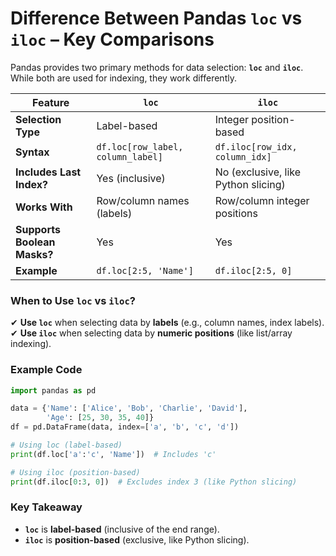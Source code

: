 # **Difference Between Pandas `loc` vs `iloc` – Key Comparisons**  

Pandas provides two primary methods for data selection: **`loc`** and **`iloc`**. While both are used for indexing, they work differently.  

| Feature          | **`loc`** | **`iloc`** |
|-----------------|----------|----------|
| **Selection Type** | Label-based | Integer position-based |
| **Syntax** | `df.loc[row_label, column_label]` | `df.iloc[row_idx, column_idx]` |
| **Includes Last Index?** | Yes (inclusive) | No (exclusive, like Python slicing) |
| **Works With** | Row/column names (labels) | Row/column integer positions |
| **Supports Boolean Masks?** | Yes | Yes |
| **Example** | `df.loc[2:5, 'Name']` | `df.iloc[2:5, 0]` |

### **When to Use `loc` vs `iloc`?**  
✔ **Use `loc`** when selecting data by **labels** (e.g., column names, index labels).  
✔ **Use `iloc`** when selecting data by **numeric positions** (like list/array indexing).  

### **Example Code**  
```python
import pandas as pd

data = {'Name': ['Alice', 'Bob', 'Charlie', 'David'],
        'Age': [25, 30, 35, 40]}
df = pd.DataFrame(data, index=['a', 'b', 'c', 'd'])

# Using loc (label-based)
print(df.loc['a':'c', 'Name'])  # Includes 'c'

# Using iloc (position-based)
print(df.iloc[0:3, 0])  # Excludes index 3 (like Python slicing)
```

### **Key Takeaway**  
- **`loc`** is **label-based** (inclusive of the end range).  
- **`iloc`** is **position-based** (exclusive, like Python slicing).  

